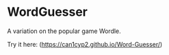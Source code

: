 <h1> WordGuesser </h1>

A variation on the popular game Wordle.

Try it here: (https://can1cyp2.github.io/Word-Guesser/)

